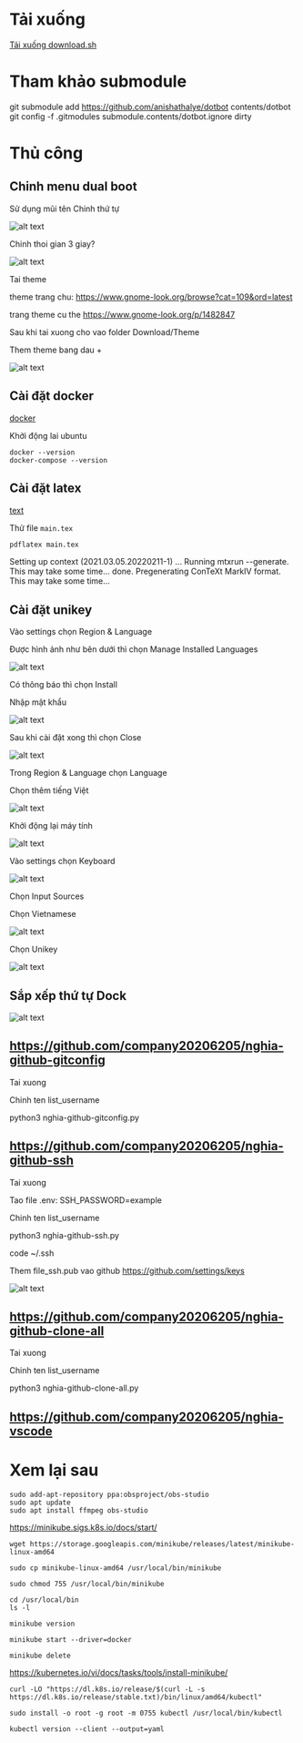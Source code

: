 <!-- ~/xxxxxxxxxxxxxxxxxxxxxxxxxxxx: dotfiles/code/root/home/xxxxxxxxxxxxxxxxxxxxxxxxxxxx -->

<!-- dconf dump / > ~/.config/dconf/user.conf && code ~/.config/dconf/user.conf -->

<!--  -->

# Tải xuống

[Tải xuống download.sh](contents/dotfiles/others/download/download.sh)

<!--  -->

# Tham khảo submodule

git submodule add https://github.com/anishathalye/dotbot contents/dotbot
git config -f .gitmodules submodule.contents/dotbot.ignore dirty

<!--  -->

<!-- sudo apt-get install gnome-shell -->
<!-- gnome-shell --version -->

<!-- gsettings list-schemas -->
<!-- gnome-extensions list -->

<!-- sudo apt install gnome-shell-extension-prefs -->
<!-- gnome-extensions  --version  -->

<!--  -->

# Thủ công

## Chinh menu dual boot

Sử dụng mũi tên
Chinh thứ tự

![alt text](contents/dotfiles/others/handmade/grub-customizer/image-2.png)

Chinh thoi gian 3 giay?

![alt text](contents/dotfiles/others/handmade/grub-customizer/image-3.png)

Tai theme

theme trang chu:
https://www.gnome-look.org/browse?cat=109&ord=latest

trang theme cu the
https://www.gnome-look.org/p/1482847

Sau khi tai xuong cho vao folder
Download/Theme

Them theme bang dau +

![alt text](contents/dotfiles/others/handmade/grub-customizer/image-4.png)

## Cài đặt docker

<!-- https://docs.docker.com/desktop/install/ubuntu -->
<!-- https://www.youtube.com/watch?v=1_l-TNKPw-0 -->

[docker](contents/dotfiles/others/handmade/docker.sh)

Khởi động lai ubuntu

```
docker --version
docker-compose --version
```

## Cài đặt latex

[text](contents/dotfiles/others/handmade/latex.sh)

Thử file `main.tex`

```bash
pdflatex main.tex
```

<!-- Có thể bị lỗi  -->

Setting up context (2021.03.05.20220211-1) ...
Running mtxrun --generate. This may take some time... done.
Pregenerating ConTeXt MarkIV format. This may take some time...

## Cài đặt unikey

<!-- https://www.youtube.com/watch?v=SB_cjB4yBZc -->

Vào settings chọn Region & Language

Được hình ảnh như bên dưới thì chọn Manage Installed Languages

![alt text](<contents/dotfiles/others/handmade/vn/Screenshot from 2024-07-17 08-14-24.png>)

Có thông báo thì chọn Install

Nhập mật khẩu

![alt text](<contents/dotfiles/others/handmade/vn/Screenshot from 2024-07-17 08-15-09.png>)

Sau khi cài đặt xong thì chọn Close

![alt text](<contents/dotfiles/others/handmade/vn/Screenshot from 2024-07-17 08-16-02.png>)

Trong Region & Language chọn Language

Chọn thêm tiếng Việt

![alt text](<contents/dotfiles/others/handmade/vn/Screenshot from 2024-07-17 08-17-19.png>)

Khởi động lại máy tính

![alt text](<contents/dotfiles/others/handmade/vn/Screenshot from 2024-07-17 08-16-20.png>)

Vào settings chọn Keyboard

![alt text](<contents/dotfiles/others/handmade/vn/Screenshot from 2024-07-17 08-46-15.png>)

Chọn Input Sources

Chọn Vietnamese

![alt text](<contents/dotfiles/others/handmade/vn/Screenshot from 2024-07-17 08-46-34.png>)

Chọn Unikey

![alt text](<contents/dotfiles/others/handmade/vn/Screenshot from 2024-07-17 08-46-40.png>)

## Sắp xếp thứ tự Dock

![alt text](contents/dotfiles/others/handmade/Dock.png)

## https://github.com/company20206205/nghia-github-gitconfig

Tai xuong

Chinh ten list_username

python3 nghia-github-gitconfig.py

## https://github.com/company20206205/nghia-github-ssh

Tai xuong

Tao file .env: SSH_PASSWORD=example

Chinh ten list_username

python3 nghia-github-ssh.py

code ~/.ssh

Them file_ssh.pub vao github
https://github.com/settings/keys

![alt text](contents/dotfiles/others/handmade/ssh.png)

## https://github.com/company20206205/nghia-github-clone-all

Tai xuong

Chinh ten list_username

python3 nghia-github-clone-all.py

## https://github.com/company20206205/nghia-vscode

# Xem lại sau

<!-- OBS-Studio -->

```
sudo add-apt-repository ppa:obsproject/obs-studio
sudo apt update
sudo apt install ffmpeg obs-studio
```

<!-- Minikube -->

https://minikube.sigs.k8s.io/docs/start/

```
wget https://storage.googleapis.com/minikube/releases/latest/minikube-linux-amd64
```

```
sudo cp minikube-linux-amd64 /usr/local/bin/minikube
```

```
sudo chmod 755 /usr/local/bin/minikube
```

```
cd /usr/local/bin
ls -l
```

```
minikube version
```

```
minikube start --driver=docker
```

```
minikube delete
```

<!-- Kubernetes    -->

https://kubernetes.io/vi/docs/tasks/tools/install-minikube/

```
curl -LO "https://dl.k8s.io/release/$(curl -L -s https://dl.k8s.io/release/stable.txt)/bin/linux/amd64/kubectl"
```

```
sudo install -o root -g root -m 0755 kubectl /usr/local/bin/kubectl
```

```
kubectl version --client --output=yaml
```

<!-- minikube status -->
